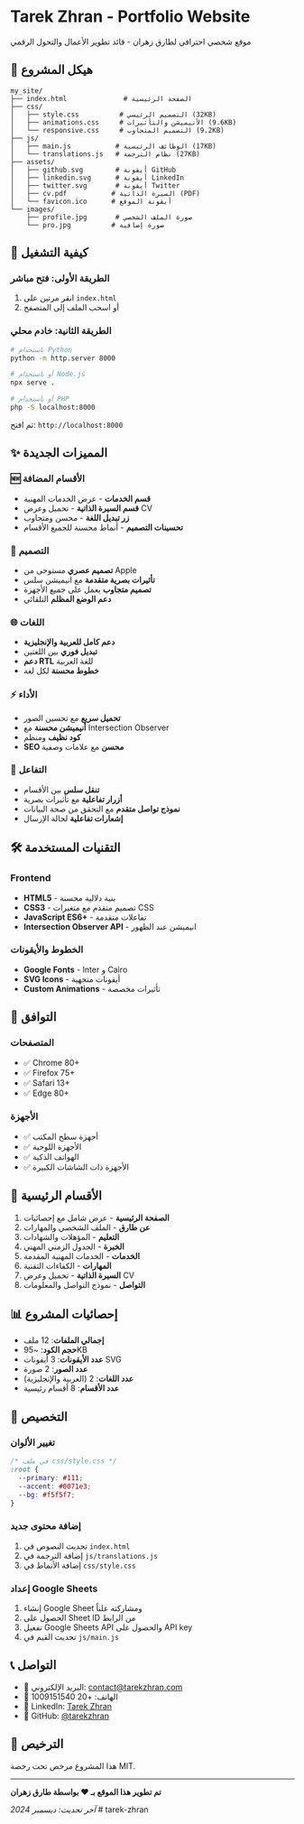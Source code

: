 # Tarek Zhran - Portfolio Website

موقع شخصي احترافي لطارق زهران - قائد تطوير الأعمال والتحول الرقمي

## 📁 هيكل المشروع

```
my_site/
├── index.html              # الصفحة الرئيسية
├── css/
│   ├── style.css          # التصميم الرئيسي (32KB)
│   ├── animations.css     # الأنيميشن والتأثيرات (9.6KB)
│   └── responsive.css     # التصميم المتجاوب (9.2KB)
├── js/
│   ├── main.js           # الوظائف الرئيسية (17KB)
│   └── translations.js   # نظام الترجمة (27KB)
├── assets/
│   ├── github.svg        # أيقونة GitHub
│   ├── linkedin.svg      # أيقونة LinkedIn
│   ├── twitter.svg       # أيقونة Twitter
│   ├── cv.pdf           # السيرة الذاتية (PDF)
│   └── favicon.ico      # أيقونة الموقع
└── images/
    ├── profile.jpg       # صورة الملف الشخصي
    └── pro.jpg          # صورة إضافية
```

## 🚀 كيفية التشغيل

### الطريقة الأولى: فتح مباشر
1. انقر مرتين على `index.html`
2. أو اسحب الملف إلى المتصفح

### الطريقة الثانية: خادم محلي
```bash
# باستخدام Python
python -m http.server 8000

# أو باستخدام Node.js
npx serve .

# أو باستخدام PHP
php -S localhost:8000
```

ثم افتح: `http://localhost:8000`

## ✨ المميزات الجديدة

### 🆕 الأقسام المضافة
- **قسم الخدمات** - عرض الخدمات المهنية
- **قسم السيرة الذاتية** - تحميل وعرض CV
- **زر تبديل اللغة** - محسن ومتجاوب
- **تحسينات التصميم** - أنماط محسنة للجميع الأقسام

### 🎨 التصميم
- **تصميم عصري** مستوحى من Apple
- **تأثيرات بصرية متقدمة** مع انيميشن سلس
- **تصميم متجاوب** يعمل على جميع الأجهزة
- **دعم الوضع المظلم** التلقائي

### 🌐 اللغات
- **دعم كامل للعربية والإنجليزية**
- **تبديل فوري** بين اللغتين
- **دعم RTL** للغة العربية
- **خطوط محسنة** لكل لغة

### ⚡ الأداء
- **تحميل سريع** مع تحسين الصور
- **أنيميشن محسنة** مع Intersection Observer
- **كود نظيف** ومنظم
- **SEO محسن** مع علامات وصفية

### 📱 التفاعل
- **تنقل سلس** بين الأقسام
- **أزرار تفاعلية** مع تأثيرات بصرية
- **نموذج تواصل متقدم** مع التحقق من صحة البيانات
- **إشعارات تفاعلية** لحالة الإرسال

## 🛠️ التقنيات المستخدمة

### Frontend
- **HTML5** - بنية دلالية محسنة
- **CSS3** - تصميم متقدم مع متغيرات CSS
- **JavaScript ES6+** - تفاعلات متقدمة
- **Intersection Observer API** - انيميشن عند الظهور

### الخطوط والأيقونات
- **Google Fonts** - Inter و Cairo
- **SVG Icons** - أيقونات متجهية
- **Custom Animations** - تأثيرات مخصصة

## 📱 التوافق

### المتصفحات
- ✅ Chrome 80+
- ✅ Firefox 75+
- ✅ Safari 13+
- ✅ Edge 80+

### الأجهزة
- ✅ أجهزة سطح المكتب
- ✅ الأجهزة اللوحية
- ✅ الهواتف الذكية
- ✅ الأجهزة ذات الشاشات الكبيرة

## 🎯 الأقسام الرئيسية

1. **الصفحة الرئيسية** - عرض شامل مع إحصائيات
2. **عن طارق** - الملف الشخصي والمهارات
3. **التعليم** - المؤهلات والشهادات
4. **الخبرة** - الجدول الزمني المهني
5. **الخدمات** - الخدمات المهنية المقدمة
6. **المهارات** - الكفاءات التقنية
7. **السيرة الذاتية** - تحميل وعرض CV
8. **التواصل** - نموذج التواصل والمعلومات

## 📊 إحصائيات المشروع

- **إجمالي الملفات**: 12 ملف
- **حجم الكود**: ~95KB
- **عدد الأيقونات**: 3 أيقونات SVG
- **عدد الصور**: 2 صورة
- **عدد اللغات**: 2 (العربية والإنجليزية)
- **عدد الأقسام**: 8 أقسام رئيسية

## 🔧 التخصيص

### تغيير الألوان
```css
/* في ملف css/style.css */
:root {
  --primary: #111;
  --accent: #0071e3;
  --bg: #f5f5f7;
}
```

### إضافة محتوى جديد
1. تحديث النصوص في `index.html`
2. إضافة الترجمة في `js/translations.js`
3. إضافة الأنماط في `css/style.css`

### إعداد Google Sheets
1. إنشاء Google Sheet ومشاركته علناً
2. الحصول على Sheet ID من الرابط
3. تفعيل Google Sheets API والحصول على API key
4. تحديث القيم في `js/main.js`

## 📞 التواصل

- 📧 البريد الإلكتروني: contact@tarekzhran.com
- 📱 الهاتف: +20 1009151540
- 🔗 LinkedIn: [Tarek Zhran](https://linkedin.com/in/tarekzhran)
- 🐙 GitHub: [@tarekzhran](https://github.com/tarekzhran)

## 📄 الترخيص

هذا المشروع مرخص تحت رخصة MIT.

---

**تم تطوير هذا الموقع بـ ❤️ بواسطة طارق زهران**

*آخر تحديث: ديسمبر 2024* # tarek-zhran
